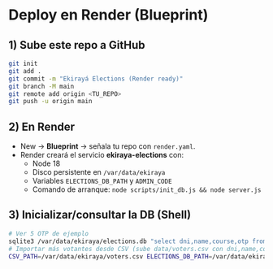 
# Deploy en Render (Blueprint)

## 1) Sube este repo a GitHub
```bash
git init
git add .
git commit -m "Ekirayá Elections (Render ready)"
git branch -M main
git remote add origin <TU_REPO>
git push -u origin main
```

## 2) En Render
- New → **Blueprint** → señala tu repo con `render.yaml`.
- Render creará el servicio **ekiraya-elections** con:
  - Node 18
  - Disco persistente en `/var/data/ekiraya`
  - Variables `ELECTIONS_DB_PATH` y `ADMIN_CODE`
  - Comando de arranque: `node scripts/init_db.js && node server.js`

## 3) Inicializar/consultar la DB (Shell)
```bash
# Ver 5 OTP de ejemplo
sqlite3 /var/data/ekiraya/elections.db "select dni,name,course,otp from voters limit 5;"
# Importar más votantes desde CSV (sube data/voters.csv con dni,name,course)
CSV_PATH=/var/data/ekiraya/voters.csv ELECTIONS_DB_PATH=/var/data/ekiraya/elections.db node scripts/import_voters.js
```
